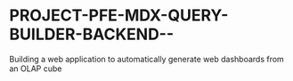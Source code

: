 # PROJECT-PFE-MDX-QUERY-BUILDER-BACKEND--
 Building a web application to automatically generate web dashboards from an OLAP cube
